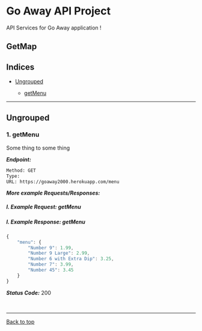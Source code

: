 
# Go Away API Project
API Services for Go Away application !
## GetMap


## Indices

* [Ungrouped](#ungrouped)

  * [getMenu](#1-getmenu)


--------


## Ungrouped



### 1. getMenu


Some thing to some thing


***Endpoint:***

```bash
Method: GET
Type: 
URL: https://goaway2000.herokuapp.com/menu
```



***More example Requests/Responses:***


##### I. Example Request: getMenu



##### I. Example Response: getMenu
```js
{
    "menu": {
        "Number 9": 1.99,
        "Number 9 Large": 2.99,
        "Number 6 with Extra Dip": 3.25,
        "Number 7": 3.99,
        "Number 45": 3.45
    }
}
```


***Status Code:*** 200

<br>



---
[Back to top](#getmap)
